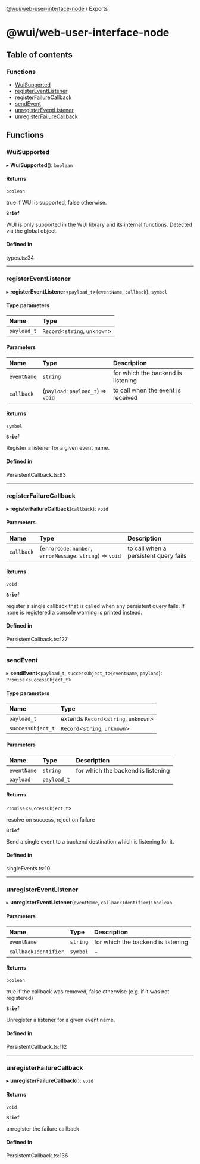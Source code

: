 [@wui/web-user-interface-node](README.md) / Exports

# @wui/web-user-interface-node

## Table of contents

### Functions

- [WuiSupported](modules.md#wuisupported)
- [registerEventListener](modules.md#registereventlistener)
- [registerFailureCallback](modules.md#registerfailurecallback)
- [sendEvent](modules.md#sendevent)
- [unregisterEventListener](modules.md#unregistereventlistener)
- [unregisterFailureCallback](modules.md#unregisterfailurecallback)

## Functions

### WuiSupported

▸ **WuiSupported**(): `boolean`

#### Returns

`boolean`

true if WUI is supported, false otherwise.

**`Brief`**

WUI is only supported in the WUI library and its internal functions. Detected via the global object.

#### Defined in

types.ts:34

___

### registerEventListener

▸ **registerEventListener**\<`payload_t`\>(`eventName`, `callback`): `symbol`

#### Type parameters

| Name | Type |
| :------ | :------ |
| `payload_t` | `Record`\<`string`, `unknown`\> |

#### Parameters

| Name | Type | Description |
| :------ | :------ | :------ |
| `eventName` | `string` | for which the backend is listening |
| `callback` | (`payload`: `payload_t`) => `void` | to call when the event is received |

#### Returns

`symbol`

**`Brief`**

Register a listener for a given event name.

#### Defined in

PersistentCallback.ts:93

___

### registerFailureCallback

▸ **registerFailureCallback**(`callback`): `void`

#### Parameters

| Name | Type | Description |
| :------ | :------ | :------ |
| `callback` | (`errorCode`: `number`, `errorMessage`: `string`) => `void` | to call when a persistent query fails |

#### Returns

`void`

**`Brief`**

register a single callback that is called when any persistent query fails. If none is registered a console warning is printed instead.

#### Defined in

PersistentCallback.ts:127

___

### sendEvent

▸ **sendEvent**\<`payload_t`, `successObject_t`\>(`eventName`, `payload`): `Promise`\<`successObject_t`\>

#### Type parameters

| Name | Type |
| :------ | :------ |
| `payload_t` | extends `Record`\<`string`, `unknown`\> |
| `successObject_t` | `Record`\<`string`, `unknown`\> |

#### Parameters

| Name | Type | Description |
| :------ | :------ | :------ |
| `eventName` | `string` | for which the backend is listening |
| `payload` | `payload_t` |  |

#### Returns

`Promise`\<`successObject_t`\>

resolve on success, reject on failure

**`Brief`**

Send a single event to a backend destination which is listening for it.

#### Defined in

singleEvents.ts:10

___

### unregisterEventListener

▸ **unregisterEventListener**(`eventName`, `callbackIdentifier`): `boolean`

#### Parameters

| Name | Type | Description |
| :------ | :------ | :------ |
| `eventName` | `string` | for which the backend is listening |
| `callbackIdentifier` | `symbol` | - |

#### Returns

`boolean`

true if the callback was removed, false otherwise (e.g. if it was not registered)

**`Brief`**

Unregister a listener for a given event name.

#### Defined in

PersistentCallback.ts:112

___

### unregisterFailureCallback

▸ **unregisterFailureCallback**(): `void`

#### Returns

`void`

**`Brief`**

unregister the failure callback

#### Defined in

PersistentCallback.ts:136
